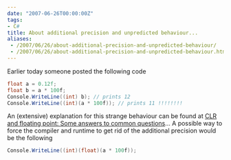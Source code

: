 ```yaml
---
date: "2007-06-26T00:00:00Z"
tags:
- C#
title: About additional precision and unpredicted behaviour...
aliases:
 - /2007/06/26/about-additional-precision-and-unpredicted-behaviour/
 - /2007/06/26/about-additional-precision-and-unpredicted-behaviour.html
---
```

Earlier today someone posted the following code

```csharp
float a = 0.12f;
float b = a * 100f;
Console.WriteLine((int) b); // prints 12
Console.WriteLine((int)(a * 100f)); // prints 11 !!!!!!!!
```

An (extensive) explanation for this strange behaviour can be found at [CLR and floating point: Some answers to common questions](http://blogs.msdn.com/davidnotario/archive/2005/08/08/449092.aspx)... A possible way to force the compiler and runtime to get rid of the additional precision would be the following

```csharp
Console.WriteLine((int)(float)(a * 100f));
```
